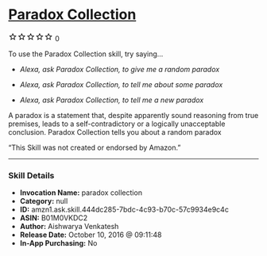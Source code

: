 # [Paradox Collection](http://alexa.amazon.com/#skills/amzn1.ask.skill.444dc285-7bdc-4c93-b70c-57c9934e9c4c)
![0 stars](../../images/ic_star_border_black_18dp_1x.png)![0 stars](../../images/ic_star_border_black_18dp_1x.png)![0 stars](../../images/ic_star_border_black_18dp_1x.png)![0 stars](../../images/ic_star_border_black_18dp_1x.png)![0 stars](../../images/ic_star_border_black_18dp_1x.png) 0

To use the Paradox Collection skill, try saying...

* *Alexa, ask Paradox Collection, to give me a random paradox*

* *Alexa, ask Paradox Collection, to tell me about some paradox*

* *Alexa, ask Paradox Collection, to tell me a new paradox*

A paradox is a statement that, despite apparently sound reasoning from true premises, leads to a self-contradictory or a logically unacceptable conclusion. Paradox Collection tells you about a random paradox

“This Skill was not created or endorsed by Amazon.”

***

### Skill Details

* **Invocation Name:** paradox collection
* **Category:** null
* **ID:** amzn1.ask.skill.444dc285-7bdc-4c93-b70c-57c9934e9c4c
* **ASIN:** B01M0VKDC2
* **Author:** Aishwarya Venkatesh
* **Release Date:** October 10, 2016 @ 09:11:48
* **In-App Purchasing:** No
